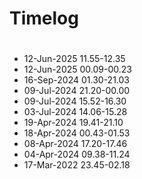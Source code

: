 # Timelog

#
- 12-Jun-2025 11.55-12.35
- 12-Jun-2025 00.09-00.23
- 16-Sep-2024 01.30-21.03
- 09-Jul-2024 21.20-00.00
- 09-Jul-2024 15.52-16.30
- 03-Jul-2024 14.06-15.28
- 19-Apr-2024 19.41-21.10
- 18-Apr-2024 00.43-01.53
- 08-Apr-2024 17.20-17.46
- 04-Apr-2024 09.38-11.24
- 17-Mar-2022 23.45-02.18


